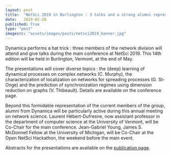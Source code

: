 ```yaml
---
layout: post
title:  "NetSci 2019 in Burlington : 3 talks and a strong alumni representation"
date:   2019-02-28
published: True
type: "post"
imagesrc: "assets/images/posts/netsci2019_banner.jpg"
---
```


Dynamica performs a hat trick : three members of the network division will attend and give talks during the main conference at NetSci 2019. This 14th edition will be held in Burlington, Vermont, at the end of May.


 The presentations will cover diverse topics : the (deep) learning of dynamical processes on complex networks (C. Murphy), the characterization of localization on networks for spreading processes (G. St-Onge) and the prediction of synchronization regimes using dimension reduction on graphs (V.
Thibeault). Details are available on the conference page.


 Beyond this formidable representation of the current members of the group,
alumni from Dynamica will be particularly active during this annual meeting on network science. Laurent Hébert-Dufresne, now assistant professor in the department of computer science at the University of Vermont, will be Co-Chair for the main conference. Jean-Gabriel Young, James S. McDonnell Fellow at the University of Michigan, will be Co-Chair at the Open NetSci Hackathon, the weekend before the main event.

Abstracts for the presentations are available on the [publication page](/publications.html).


